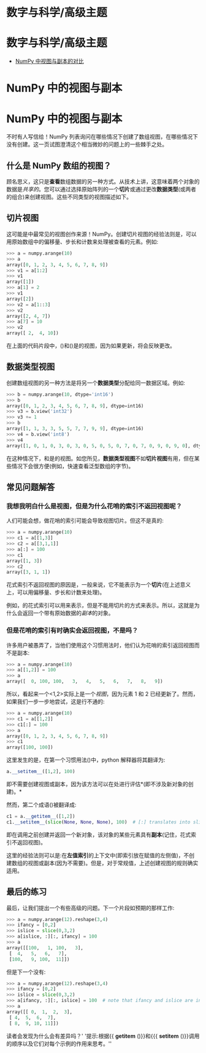 # 数字与科学/高级主题

# 数字与科学/高级主题

*   [NumPy 中视图与副本的对比](ViewsVsCopies.html)

# NumPy 中的视图与副本

# NumPy 中的视图与副本

不时有人写信给！NumPy 列表询问在哪些情况下创建了数组视图，在哪些情况下没有创建。这一页试图澄清这个相当微妙的问题上的一些棘手之处。

## 什么是 NumPy 数组的视图？

顾名思义，这只是**查看**数组数据的另一种方式。从技术上讲，这意味着两个对象的数据是*共享的*。您可以通过选择原始阵列的一个**切片**或通过更改**数据类型**(或两者的组合)来创建视图。这些不同类型的视图描述如下。

## 切片视图

这可能是中最常见的视图创作来源！NumPy。创建切片视图的经验法则是，可以用原始数组中的偏移量、步长和计数来处理被查看的元素。例如:

```py
>>> a = numpy.arange(10)
>>> a
array([0, 1, 2, 3, 4, 5, 6, 7, 8, 9])
>>> v1 = a[1:2]
>>> v1
array([1])
>>> a[1] = 2
>>> v1
array([2])
>>> v2 = a[1::3]
>>> v2
array([2, 4, 7])
>>> a[7] = 10
>>> v2
array([ 2,  4, 10]) 
```

在上面的代码片段中，()和()是的视图，因为如果更新，将会反映更改。

## 数据类型视图

创建数组视图的另一种方法是将另一个**数据类型**分配给同一数据区域。例如:

```py
>>> b = numpy.arange(10, dtype='int16')
>>> b
array([0, 1, 2, 3, 4, 5, 6, 7, 8, 9], dtype=int16)
>>> v3 = b.view('int32')
>>> v3 += 1
>>> b
array([1, 1, 3, 3, 5, 5, 7, 7, 9, 9], dtype=int16)
>>> v4 = b.view('int8')
>>> v4
array([1, 0, 1, 0, 3, 0, 3, 0, 5, 0, 5, 0, 7, 0, 7, 0, 9, 0, 9, 0], dtype=int8) 
```

在这种情况下，和是的视图。如您所见，**数据类型视图**不如**切片视图**有用，但在某些情况下会很方便(例如，快速查看泛型数组的字节)。

## 常见问题解答

### 我想我明白什么是视图，但是为什么花哨的索引不返回视图呢？

人们可能会想，做花哨的索引可能会导致视图切片。但这不是真的:

```py
>>> a = numpy.arange(10)
>>> c1 = a[[1,3]]
>>> c2 = a[[3,1,1]]
>>> a[:] = 100
>>> c1
array([1, 3])
>>> c2
array([3, 1, 1]) 
```

花式索引不返回视图的原因是，一般来说，它不能表示为一个**切片**(在上述意义上，可以用偏移量、步长和计数来处理)。

例如，的花式索引可以用来表示，但是不能用切片的方式来表示。所以，这就是为什么会返回一个带有原始数据的*副本*的对象。

### 但是花哨的索引有时确实会返回视图，不是吗？

许多用户被愚弄了，当他们使用这个习惯用法时，他们认为花哨的索引返回视图而不是副本:

```py
>>> a = numpy.arange(10)
>>> a[[1,2]] = 100
>>> a
array([  0, 100, 100,   3,   4,   5,   6,   7,   8,   9]) 
```

所以，看起来一个<1,2>实际上是一个*视图*，因为元素 1 和 2 已经更新了。然而，如果我们一步一步地尝试，这是行不通的:

```py
>>> a = numpy.arange(10)
>>> c1 = a[[1,2]]
>>> c1[:] = 100
>>> a
array([0, 1, 2, 3, 4, 5, 6, 7, 8, 9])
>>> c1
array([100, 100]) 
```

这里发生的是，在第一个习惯用法()中，python 解释器将其翻译为:

```py
a.__setitem__([1,2], 100) 
```

即不需要创建视图或副本，因为该方法可以在处进行评估*(即不涉及新对象的创建)。*

然而，第二个成语()被翻译成:

```py
c1 = a.__getitem__([1,2])
c1.__setitem__(slice(None, None, None), 100)  # [:] translates into slice(None, None, None) 
```

即在调用之前创建并返回一个新对象，该对象的某些元素具有**副本**(记住，花式索引不返回视图)。

这里的经验法则可以是:在**左值索引**的上下文中(即索引放在赋值的左侧值)，不创建数组的视图或副本(因为不需要)。但是，对于常规值，上述创建视图的规则确实适用。

## 最后的练习

最后，让我们提出一个有些高级的问题。下一个片段如预期的那样工作:

```py
>>> a = numpy.arange(12).reshape(3,4)
>>> ifancy = [0,2]
>>> islice = slice(0,3,2)
>>> a[islice, :][:, ifancy] = 100
>>> a
array([[100,   1, 100,   3],
 [  4,   5,   6,   7],
 [100,   9, 100,  11]]) 
```

但是下一个没有:

```py
>>> a = numpy.arange(12).reshape(3,4)
>>> ifancy = [0,2]
>>> islice = slice(0,3,2)
>>> a[ifancy, :][:, islice] = 100  # note that ifancy and islice are interchanged here
>>> a
array([[ 0,  1,  2,  3],
 [ 4,  5,  6,  7],
 [ 8,  9, 10, 11]]) 
```

读者会发现为什么会有差异吗？' '提示:根据{{ **getitem** ()}}和{{{ **setitem** ()}}调用的顺序以及它们对每个示例的作用来思考。''